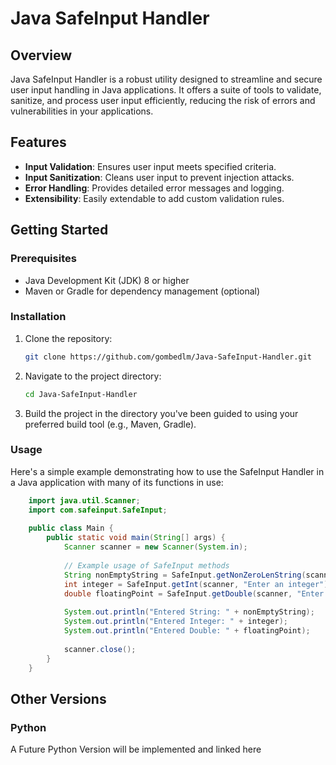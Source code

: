 # Java SafeInput Handler

## Overview
Java SafeInput Handler is a robust utility designed to streamline and secure user input handling in Java applications. It offers a suite of tools to validate, sanitize, and process user input efficiently, reducing the risk of errors and vulnerabilities in your applications.

## Features
- **Input Validation**: Ensures user input meets specified criteria.
- **Input Sanitization**: Cleans user input to prevent injection attacks.
- **Error Handling**: Provides detailed error messages and logging.
- **Extensibility**: Easily extendable to add custom validation rules.


## Getting Started

### Prerequisites
- Java Development Kit (JDK) 8 or higher
- Maven or Gradle for dependency management (optional)

### Installation
1. Clone the repository:
    ```sh
    git clone https://github.com/gombedlm/Java-SafeInput-Handler.git
    ```
2. Navigate to the project directory:
    ```sh
    cd Java-SafeInput-Handler
    ```
3. Build the project in the directory you've been guided to using your preferred build tool (e.g., Maven, Gradle).

### Usage
Here's a simple example demonstrating how to use the SafeInput Handler in a Java application with many of its functions in use:
```java
    import java.util.Scanner;
    import com.safeinput.SafeInput;
    
    public class Main {
        public static void main(String[] args) {
            Scanner scanner = new Scanner(System.in);
    
            // Example usage of SafeInput methods
            String nonEmptyString = SafeInput.getNonZeroLenString(scanner, "Enter a non-empty string");
            int integer = SafeInput.getInt(scanner, "Enter an integer");
            double floatingPoint = SafeInput.getDouble(scanner, "Enter a decimal number");
    
            System.out.println("Entered String: " + nonEmptyString);
            System.out.println("Entered Integer: " + integer);
            System.out.println("Entered Double: " + floatingPoint);
    
            scanner.close();
        }
    }
```

## Other Versions
### Python 
A Future Python Version will be implemented and linked here


